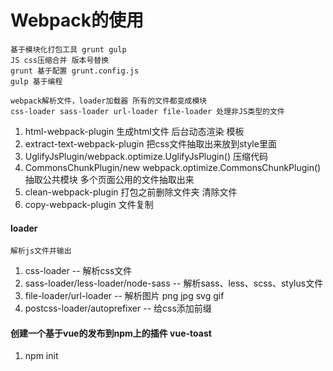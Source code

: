# Webpack的使用

	基于模块化打包工具 grunt gulp
	JS css压缩合并 版本号替换
	grunt 基于配置 grunt.config.js
	gulp 基于编程 

	webpack解析文件，loader加载器 所有的文件都变成模块
	css-loader sass-loader url-loader file-loader 处理非JS类型的文件

1. html-webpack-plugin 生成html文件 后台动态渲染 模板
2. extract-text-webpack-plugin 把css文件抽取出来放到style里面
3. UglifyJsPlugin/webpack.optimize.UglifyJsPlugin() 压缩代码
4. CommonsChunkPlugin/new webpack.optimize.CommonsChunkPlugin() 抽取公共模块 多个页面公用的文件抽取出来
5. clean-webpack-plugin 打包之前删除文件夹 清除文件
6. copy-webpack-plugin 文件复制

#### loader
	解析js文件并输出
1. css-loader -- 解析css文件
2. sass-loader/less-loader/node-sass -- 解析sass、less、scss、stylus文件
3. file-loader/url-loader -- 解析图片 png jpg svg gif
4. postcss-loader/autoprefixer -- 给css添加前缀

#### 创建一个基于vue的发布到npm上的插件 vue-toast
1. npm init

